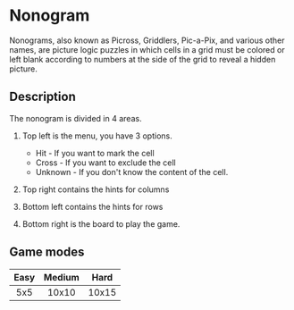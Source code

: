 # Nonogram

Nonograms, also known as Picross, Griddlers, Pic-a-Pix, and various other names, are picture logic puzzles in which cells in a grid must be colored or left blank according to numbers at the side of the grid to reveal a hidden picture.

## Description

The nonogram is divided in 4 areas.
1. Top left is the menu, you have 3 options.
   - Hit - If you want to mark the cell
   - Cross - If you want to exclude the cell
   - Unknown - If you don't know the content of the cell.
   
2. Top right contains the hints for columns
3. Bottom left contains the hints for rows
4. Bottom right is the board to play the game.

## Game modes
| Easy  | Medium | Hard  |
| :---: | :----: | :---: |
|  5x5  | 10x10  | 10x15 |